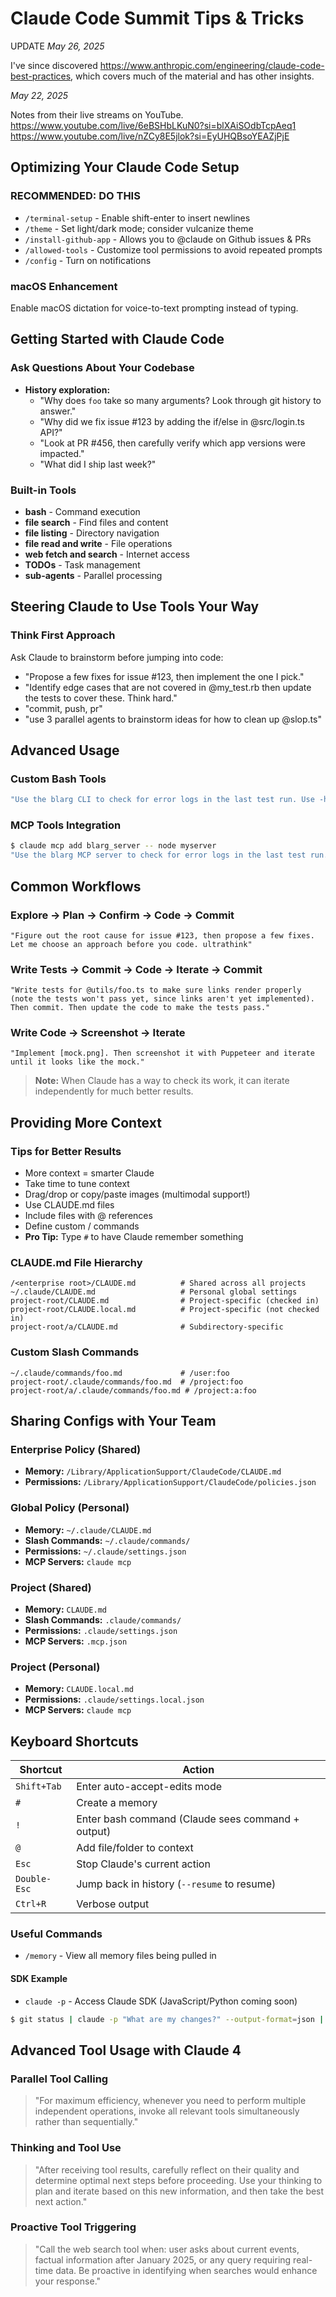 # Claude Code Summit Tips & Tricks

UPDATE *May 26, 2025*

I've since discovered https://www.anthropic.com/engineering/claude-code-best-practices, which covers much of the material and has other insights.


*May 22, 2025*

Notes from their live streams on YouTube.
https://www.youtube.com/live/6eBSHbLKuN0?si=blXAiSOdbTcpAeq1
https://www.youtube.com/live/nZCy8E5jlok?si=EyUHQBsoYEAZjPjE


## Optimizing Your Claude Code Setup

### RECOMMENDED: DO THIS
- `/terminal-setup` - Enable shift-enter to insert newlines
- `/theme` - Set light/dark mode; consider vulcanize theme
- `/install-github-app` - Allows you to @claude on Github issues & PRs
- `/allowed-tools` - Customize tool permissions to avoid repeated prompts
- `/config` - Turn on notifications

### macOS Enhancement
Enable macOS dictation for voice-to-text prompting instead of typing.

## Getting Started with Claude Code

### Ask Questions About Your Codebase
- **History exploration:**
  - "Why does `foo` take so many arguments? Look through git history to answer."
  - "Why did we fix issue #123 by adding the if/else in @src/login.ts API?"
  - "Look at PR #456, then carefully verify which app versions were impacted."
  - "What did I ship last week?"

### Built-in Tools
- **bash** - Command execution
- **file search** - Find files and content
- **file listing** - Directory navigation
- **file read and write** - File operations
- **web fetch and search** - Internet access
- **TODOs** - Task management
- **sub-agents** - Parallel processing

## Steering Claude to Use Tools Your Way

### Think First Approach
Ask Claude to brainstorm before jumping into code:
- "Propose a few fixes for issue #123, then implement the one I pick."
- "Identify edge cases that are not covered in @my_test.rb then update the tests to cover these. Think hard."
- "commit, push, pr"
- "use 3 parallel agents to brainstorm ideas for how to clean up @slop.ts"

## Advanced Usage

### Custom Bash Tools
```bash
"Use the blarg CLI to check for error logs in the last test run. Use -h to check how to use it."
```

### MCP Tools Integration
```bash
$ claude mcp add blarg_server -- node myserver
"Use the blarg MCP server to check for error logs in the last test run."
```

## Common Workflows

### Explore → Plan → Confirm → Code → Commit
```
"Figure out the root cause for issue #123, then propose a few fixes. Let me choose an approach before you code. ultrathink"
```

### Write Tests → Commit → Code → Iterate → Commit
```
"Write tests for @utils/foo.ts to make sure links render properly (note the tests won't pass yet, since links aren't yet implemented). Then commit. Then update the code to make the tests pass."
```

### Write Code → Screenshot → Iterate
```
"Implement [mock.png]. Then screenshot it with Puppeteer and iterate until it looks like the mock."
```

> **Note:** When Claude has a way to check its work, it can iterate independently for much better results.

## Providing More Context

### Tips for Better Results
- More context = smarter Claude
- Take time to tune context
- Drag/drop or copy/paste images (multimodal support!)
- Use CLAUDE.md files
- Include files with @ references
- Define custom / commands
- **Pro Tip:** Type `#` to have Claude remember something

### CLAUDE.md File Hierarchy
```
/<enterprise root>/CLAUDE.md          # Shared across all projects
~/.claude/CLAUDE.md                   # Personal global settings
project-root/CLAUDE.md                # Project-specific (checked in)
project-root/CLAUDE.local.md          # Project-specific (not checked in)
project-root/a/CLAUDE.md              # Subdirectory-specific
```

### Custom Slash Commands
```
~/.claude/commands/foo.md             # /user:foo
project-root/.claude/commands/foo.md  # /project:foo
project-root/a/.claude/commands/foo.md # /project:a:foo
```

## Sharing Configs with Your Team

### Enterprise Policy (Shared)
- **Memory:** `/Library/ApplicationSupport/ClaudeCode/CLAUDE.md`
- **Permissions:** `/Library/ApplicationSupport/ClaudeCode/policies.json`

### Global Policy (Personal)
- **Memory:** `~/.claude/CLAUDE.md`
- **Slash Commands:** `~/.claude/commands/`
- **Permissions:** `~/.claude/settings.json`
- **MCP Servers:** `claude mcp`

### Project (Shared)
- **Memory:** `CLAUDE.md`
- **Slash Commands:** `.claude/commands/`
- **Permissions:** `.claude/settings.json`
- **MCP Servers:** `.mcp.json`

### Project (Personal)
- **Memory:** `CLAUDE.local.md`
- **Permissions:** `.claude/settings.local.json`
- **MCP Servers:** `claude mcp`

## Keyboard Shortcuts

| Shortcut | Action |
|----------|--------|
| `Shift+Tab` | Enter auto-accept-edits mode |
| `#` | Create a memory |
| `!` | Enter bash command (Claude sees command + output) |
| `@` | Add file/folder to context |
| `Esc` | Stop Claude's current action |
| `Double-Esc` | Jump back in history (`--resume` to resume) |
| `Ctrl+R` | Verbose output |

### Useful Commands
- `/memory` - View all memory files being pulled in

#### SDK Example
- `claude -p` - Access Claude SDK (JavaScript/Python coming soon)

```bash
$ git status | claude -p "What are my changes?" --output-format=json | jq '.result'
```

## Advanced Tool Usage with Claude 4

### Parallel Tool Calling
> "For maximum efficiency, whenever you need to perform multiple independent operations, invoke all relevant tools simultaneously rather than sequentially."

### Thinking and Tool Use
> "After receiving tool results, carefully reflect on their quality and determine optimal next steps before proceeding. Use your thinking to plan and iterate based on this new information, and then take the best next action."

### Proactive Tool Triggering
> "Call the web search tool when: user asks about current events, factual information after January 2025, or any query requiring real-time data. Be proactive in identifying when searches would enhance your response."
